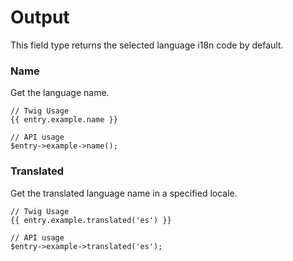 # Output

This field type returns the selected language i18n code by default.

### Name

Get the language name.

```
// Twig Usage
{{ entry.example.name }}

// API usage
$entry->example->name();
```

### Translated

Get the translated language name in a specified locale.

```
// Twig Usage
{{ entry.example.translated('es') }}

// API usage
$entry->example->translated('es');
```
